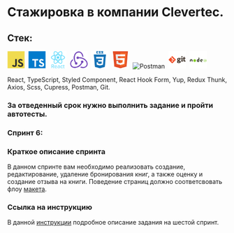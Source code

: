 # Cтажировка в компании Clevertec.

## Стек:
<p>
    <img src="https://github.com/devicons/devicon/blob/master/icons/javascript/javascript-original.svg" title="JavaScript" alt="JavaScript" width="40" height="40"/>&nbsp;
    <img src="https://github.com/devicons/devicon/blob/master/icons/typescript/typescript-original.svg" title="Typescript" alt="Typescript" width="40" height="40"/>&nbsp;
    <img src="https://github.com/devicons/devicon/blob/master/icons/react/react-original-wordmark.svg" title="React" alt="React" width="40" height="40"/>&nbsp;
    <img src="https://github.com/devicons/devicon/blob/master/icons/redux/redux-original.svg" title="Redux" alt="Redux " width="40" height="40"/>&nbsp;
    <img src="https://github.com/devicons/devicon/blob/master/icons/css3/css3-plain-wordmark.svg"  title="CSS3" alt="CSS" width="40" height="40"/>&nbsp;
    <img src="https://github.com/devicons/devicon/blob/master/icons/html5/html5-original.svg" title="HTML5" alt="HTML" width="40" height="40"/>&nbsp;
    <img src="https://www.vectorlogo.zone/logos/getpostman/getpostman-icon.svg" title="Postman"  alt="Postman" width="40" height="40"/>&nbsp;
    <img src="https://github.com/devicons/devicon/blob/master/icons/git/git-original-wordmark.svg" title="Git" **alt="Git" width="40" height="40"/>&nbsp;
    <img src="https://github.com/devicons/devicon/blob/master/icons/nodejs/nodejs-original-wordmark.svg" title="NodeJS" alt="NodeJS" width="40" height="40"/>&nbsp;
</p>
React, TypeScript, Styled Component, React Hook Form, Yup, Redux Thunk, Axios, Scss, Cupress, Postman, Git.

### За отведенный срок нужно выполнить задание и пройти автотесты.
### Спринт 6:
### Краткое описание спринта
В данном спринте вам необходимо реализовать создание, редактирование, удаление бронирования книг, а также оценку и создание отзыва на книги. Поведение страниц должно соответсвовать флоу [макета](https://www.figma.com/file/d8LhhLjMkaTfPvAcYQULNv/Library---students-file?node-id=3604%3A32182&t=wI5V45Q6Tv4IEfhd-0).

### Ссылка на инструкцию
В данной [инструкции](https://docs.google.com/document/d/17JRBXy4wHg_UmXKQbTPGNi4kL8tGVmjpard5DQEXS50/edit) подробное описание задания на шестой спринт.
